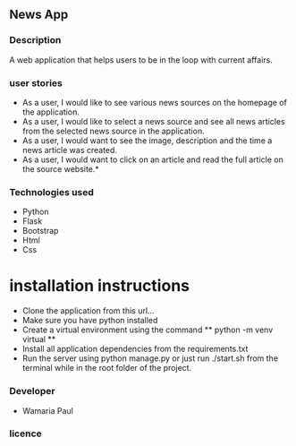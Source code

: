 ## News App

### Description

A web application that helps users to be in the loop with current affairs.

### user stories

* As a user, I would like to see various news sources on the homepage of the application.
* As a user, I would like to select a news source and see all news articles from the selected news source in the application.
* As a user, I would want to see the image, description and the time a news article was created.
* As a user, I would want to click on an article and read the full article on the source website.*


### Technologies used

* Python
* Flask
* Bootstrap
* Html
* Css

# installation instructions

* Clone the application from this url...
* Make sure you have python installed
* Create a virtual environment using the command ** python -m venv virtual **
* Install all application dependencies from the requirements.txt
* Run the server using python manage.py or just run ./start.sh from the terminal while in the root folder of the project.



### Developer

* Wamaria Paul

### licence
